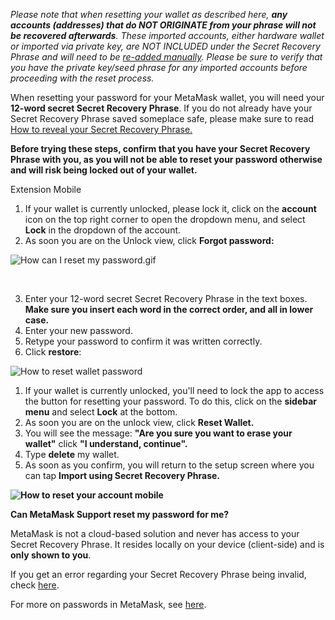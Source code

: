 *Please note that when resetting your wallet as described here, **any accounts (addresses) that do NOT ORIGINATE from your phrase will not be recovered afterwards**. These imported accounts, either hardware wallet or imported via private key, are NOT INCLUDED under the Secret Recovery Phrase and will need to be [re-added manually](https://support.metamask.io/hc/en-us/articles/360015489271). Please be sure to verify that you have the private key/seed phrase for any imported accounts before proceeding with the reset process.*


When resetting your password for your MetaMask wallet, you will need your **12-word secret Secret Recovery Phrase**. If you do not already have your Secret Recovery Phrase saved someplace safe, please make sure to read [How to reveal your Secret Recovery Phrase.](https://support.metamask.io/hc/en-us/articles/360015290032)


**Before trying these steps, confirm that you have your Secret Recovery Phrase with you, as you will not be able to reset your password otherwise and will risk being locked out of your wallet.**




Extension Mobile


1. If your wallet is currently unlocked, please lock it, click on the **account** icon on the top right corner to open the dropdown menu, and select **Lock** in the dropdown of the account.
2. As soon you are on the Unlock view, click **Forgot password:**


![How can I reset my password.gif](https://support.metamask.io/hc/article_attachments/9305089663131/How_can_I_reset_my_password.gif)


 


3. Enter your 12-word secret Secret Recovery Phrase in the text boxes. **Make sure you insert each word in the correct order, and all in lower case.**
4. Enter your new password.
5. Retype your password to confirm it was written correctly.
6. Click **restore**:


![How to reset wallet password](https://support.metamask.io/hc/article_attachments/9305249766555/How_to_reset_wallet_2.1_password.png)




1. If your wallet is currently unlocked, you'll need to lock the app to access the button for resetting your password. To do this, click on the **sidebar menu** and select **Lock** at the bottom.
2. As soon you are on the unlock view, click **Reset Wallet.**
3. You will see the message: **"Are you sure you want to erase your wallet"** click **"I understand, continue".**
4. Type **delete** my wallet.
5. As soon as you confirm, you will return to the setup screen where you can tap **Import using Secret Recovery Phrase.**


**![How to reset your account mobile](https://support.metamask.io/hc/article_attachments/9305458244379/How_to_reset_your_account_mobile.gif)**




**Can MetaMask Support reset my password for me?**


MetaMask is not a cloud-based solution and never has access to your Secret Recovery Phrase. It resides locally on your device (client-side) and is **only shown to you**.


If you get an error regarding your Secret Recovery Phrase being invalid, check [here](https://support.metamask.io/hc/en-us/articles/360053014611-How-to-fix-Invalid-Seed-Phrase-error).


For more on passwords in MetaMask, see [here](https://support.metamask.io/hc/en-us/articles/4405451730331).


 

